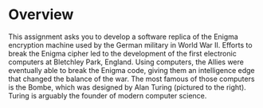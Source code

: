 # Overview

This assignment asks you to develop a software replica of the Enigma encryption machine used by the German military in World War II. Efforts to break the Enigma cipher led to the development of the first electronic computers at Bletchley Park, England. Using computers, the Allies were eventually able to break the Enigma code, giving them an intelligence edge that changed the balance of the war. The most famous of those computers is the Bombe, which was designed by Alan Turing (pictured to the right). Turing is arguably the founder of modern computer science.
